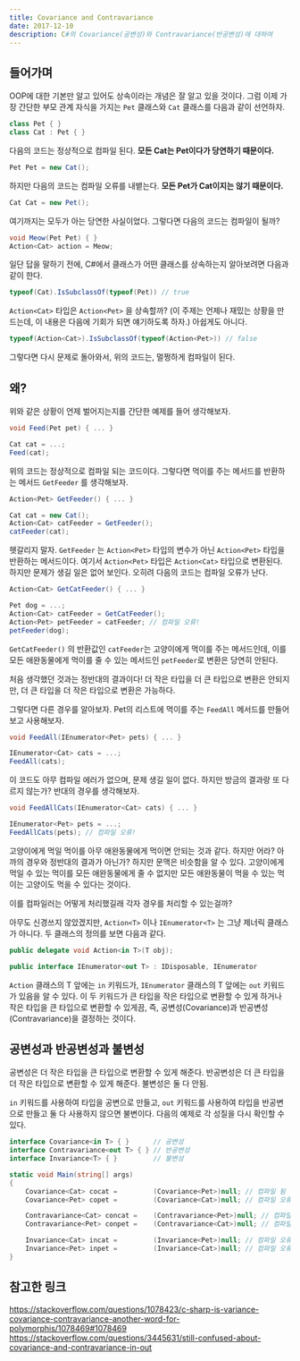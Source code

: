 ```yaml
---
title: Covariance and Contravariance
date: 2017-12-10
description: C#의 Covariance(공변성)와 Contravariance(반공변성)에 대하여
---
```


## 들어가며

OOP에 대한 기본만 알고 있어도 상속이라는 개념은 잘 알고 있을 것이다. 그럼 이제 가장 간단한 부모 관계 자식을 가지는 `Pet` 클래스와 `Cat` 클래스를 다음과 같이 선언하자.

```csharp
class Pet { }
class Cat : Pet { } 
```

다음의 코드는 정상적으로 컴파일 된다. **모든 Cat는 Pet이다가 당연하기 때문이다.**

```csharp
Pet Pet = new Cat();
```

하지만 다음의 코드는 컴파일 오류를 내뱉는다. **모든 Pet가 Cat이지는 않기 때문이다.**

```csharp
Cat Cat = new Pet();
```

여기까지는 모두가 아는 당연한 사실이었다. 그렇다면 다음의 코드는 컴파일이 될까?

```csharp
void Meow(Pet Pet) { }
Action<Cat> action = Meow;
```

일단 답을 말하기 전에, C#에서 클래스가 어떤 클래스를 상속하는지 알아보려면 다음과 같이 한다.

```csharp
typeof(Cat).IsSubclassOf(typeof(Pet)) // true
```

`Action<Cat>` 타입은 `Action<Pet>` 을 상속할까? (이 주제는 언제나 재밌는 상황을 만드는데, 이 내용은 다음에 기회가 되면 얘기하도록 하자.)
아쉽게도 아니다.

```csharp
typeof(Action<Cat>).IsSubclassOf(typeof(Action<Pet>)) // false
```

그렇다면 다시 문제로 돌아와서, 위의 코드는, 멀쩡하게 컴파일이 된다.

## 왜?

위와 같은 상황이 언제 벌어지는지를 간단한 예제를 들어 생각해보자.

```csharp
void Feed(Pet pet) { ... }

Cat cat = ...;
Feed(cat);
```

위의 코드는 정상적으로 컴파일 되는 코드이다. 그렇다면 먹이를 주는 메서드를 반환하는 메서드 `GetFeeder` 를 생각해보자.

```csharp
Action<Pet> GetFeeder() { ... }

Cat cat = new Cat();
Action<Cat> catFeeder = GetFeeder();
catFeeder(cat);
```

헷갈리지 말자. `GetFeeder` 는 `Action<Pet>` 타입의 변수가 아닌 `Action<Pet>` 타입을 반환하는 메서드이다.
여기서 `Action<Pet>` 타입은 `Action<Cat>` 타입으로 변환된다. 하지만 문제가 생길 일은 없어 보인다. 오히려 다음의 코드는 컴파일 오류가 난다.

```csharp
Action<Cat> GetCatFeeder() { ... }

Pet dog = ...;
Action<Cat> catFeeder = GetCatFeeder();
Action<Pet> petFeeder = catFeeder; // 컴파일 오류!
petFeeder(dog);
```

`GetCatFeeder()` 의 반환값인 `catFeeder`는 고양이에게 먹이를 주는 메서드인데, 이를 모든 애완동물에게 먹이를 줄 수 있는 메서드인 `petFeeder`로 변환은 당연히 안된다.


처음 생각했던 것과는 정반대의 결과이다! 더 작은 타입을 더 큰 타입으로 변환은 안되지만, 더 큰 타입을 더 작은 타입으로 변환은 가능하다.


그렇다면 다른 경우를 알아보자. Pet의 리스트에 먹이를 주는 `FeedAll` 메서드를 만들어보고 사용해보자.


```csharp
void FeedAll(IEnumerator<Pet> pets) { ... }

IEnumerator<Cat> cats = ...;
FeedAll(cats);
```

이 코드도 아무 컴파일 에러가 없으며, 문제 생길 일이 없다. 하지만 방금의 결과랑 또 다르지 않는가? 반대의 경우를 생각해보자.

```csharp
void FeedAllCats(IEnumerator<Cat> cats) { ... }

IEnumerator<Pet> pets = ...;
FeedAllCats(pets); // 컴파일 오류!
```

고양이에게 먹일 먹이를 아무 애완동물에게 먹이면 안되는 것과 같다. 하지만 어라? 아까의 경우와 정반대의 결과가 아닌가? 하지만 문맥은 비슷함을 알 수 있다. 고양이에게 먹일 수 있는 먹이를 모든 애완동물에게 줄 수 없지만 모든 애완동물이 먹을 수 있는 먹이는 고양이도 먹을 수 있다는 것이다.


이를 컴파일러는 어떻게 처리했길래 각자 경우를 처리할 수 있는걸까?


아무도 신경쓰지 않았겠지만, `Action<T>` 이나 `IEnumerator<T>` 는 그냥 제너릭 클래스가 아니다. 두 클래스의 정의를 보면 다음과 같다.

```csharp
public delegate void Action<in T>(T obj);
```

```csharp
public interface IEnumerator<out T> : IDisposable, IEnumerator
```

`Action` 클래스의 T 앞에는 `in` 키워드가, `IEnumerator` 클래스의 T 앞에는 `out` 키워드가 있음을 알 수 있다. 이 두 키워드가 큰 타입을 작은 타입으로 변환할 수 있게 하거나 작은 타입을 큰 타입으로 변환할 수 있게끔, 즉, 공변성(Covariance)과 반공변성(Contravariance)을 결정하는 것이다.

## 공변성과 반공변성과 불변성

공변성은 더 작은 타입을 큰 타입으로 변환할 수 있게 해준다.
반공변성은 더 큰 타입을 더 작은 타입으로 변환할 수 있게 해준다.
불변성은 둘 다 안됨.

`in` 키워드를 사용하여 타입을 공변으로 만들고, `out` 키워드를 사용하여 타입을 반공변으로 만들고 둘 다 사용하지 않으면 불변이다. 다음의 예제로 각 성질을 다시 확인할 수 있다.

```csharp
interface Covariance<in T> { }      // 공변성
interface Contravariance<out T> { } // 반공변성
interface Invariance<T> { }         // 불변성

static void Main(string[] args)
{
    Covariance<Cat> cocat =         (Covariance<Pet>)null; // 컴파일 됨
    Covariance<Pet> copet =         (Covariance<Cat>)null; // 컴파일 오류!

    Contravariance<Cat> concat =    (Contravariance<Pet>)null; // 컴파일 오류!
    Contravariance<Pet> conpet =    (Contravariance<Cat>)null; // 컴파일 됨

    Invariance<Cat> incat =         (Invariance<Pet>)null; // 컴파일 오류!
    Invariance<Pet> inpet =         (Invariance<Cat>)null; // 컴파일 오류!
}
```

## 참고한 링크

https://stackoverflow.com/questions/1078423/c-sharp-is-variance-covariance-contravariance-another-word-for-polymorphis/1078469#1078469
https://stackoverflow.com/questions/3445631/still-confused-about-covariance-and-contravariance-in-out
